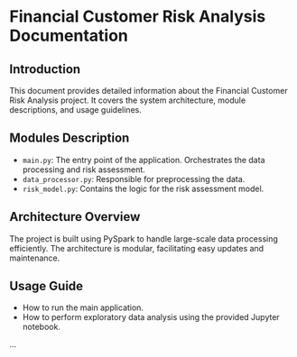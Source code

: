 # Financial Customer Risk Analysis Documentation

## Introduction

This document provides detailed information about the Financial Customer Risk Analysis project. It covers the system architecture, module descriptions, and usage guidelines.

## Modules Description

- `main.py`: The entry point of the application. Orchestrates the data processing and risk assessment.
- `data_processor.py`: Responsible for preprocessing the data.
- `risk_model.py`: Contains the logic for the risk assessment model.

## Architecture Overview

The project is built using PySpark to handle large-scale data processing efficiently. The architecture is modular, facilitating easy updates and maintenance.

## Usage Guide

- How to run the main application.
- How to perform exploratory data analysis using the provided Jupyter notebook.

...
